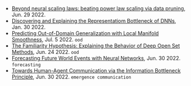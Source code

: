 
- [Beyond neural scaling laws: beating power law scaling via data pruning](https://arxiv.org/pdf/2206.14486.pdf), Jun. 29 2022.
- [Discovering and Explaining the Representatiom Bottleneck of DNNs](https://arxiv.org/pdf/2111.06236.pdf), Jan. 30 2022.
- [Predicting Out-of-Domain Generalization with Local Manifold Smoothness](https://arxiv.org/abs/2207.02093), Jul. 5 2022. `ood`
- [The Familiarity Hypothesis: Explaining the Behavior of Deep Open Set Methods](https://arxiv.org/abs/2203.02486), Jun. 24 2022. `ood`
- [Forecasting Future World Events with Neural Networks](https://arxiv.org/pdf/2206.15474.pdf), Jun. 30 2022. `forecasting`
- [Towards Human-Agent Communication via the Information Bottleneck Principle](https://arxiv.org/abs/2207.00088), Jun. 30 2022. `emergence communication`
